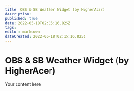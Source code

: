 ```yaml
---
title: OBS & SB Weather Widget (by HigherAcer) 
description: 
published: true
date: 2022-05-18T02:15:16.825Z
tags: 
editor: markdown
dateCreated: 2022-05-18T02:15:16.825Z
---
```


# OBS & SB Weather Widget (by HigherAcer) 
Your content here